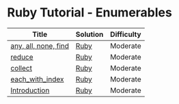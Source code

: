 # Ruby Tutorial - Enumerables

| Title | Solution | Difficulty |
| ----- | -------- | ---------- |
| [any, all, none, find](https://www.hackerrank.com/challenges/ruby-enumerable-any-all-none-find) | [Ruby](./any,%20all,%20,none,%20find/main.rb) | Moderate |
| [reduce](https://www.hackerrank.com/challenges/ruby-enumerable-reduce) | [Ruby](./reduce/main.rb) | Moderate |
| [collect](https://www.hackerrank.com/challenges/ruby-enumerable-collect) | [Ruby](./collect/main.rb) | Moderate |
| [each_with_index](https://www.hackerrank.com/challenges/ruby-enumerable-each-with-index) | [Ruby](./each_with_index/main.rb) | Moderate |
| [Introduction](https://www.hackerrank.com/challenges/ruby-enumerable-introduction) | [Ruby](./Introduction/main.rb) | Moderate |
